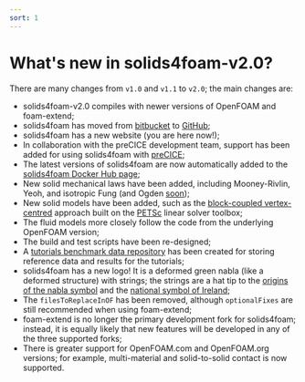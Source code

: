```yaml
---
sort: 1
---
```


# What's new in solids4foam-v2.0?

There are many changes from `v1.0` and `v1.1` to `v2.0`; the main changes are:

* solids4foam-v2.0 compiles with newer versions of OpenFOAM and foam-extend;
* solids4foam has moved from [bitbucket](https://bitbucket.org/philip_cardiff/solids4foam-release/src/master/) to [GitHub](https://github.com/solids4foam/solids4foam);
* solids4foam has a new website (you are here now!);
* In collaboration with the preCICE development team, support has been added for using solids4foam with [preCICE](https://precice.org);
* The latest versions of solids4foam are now automatically added to the [solids4foam Docker Hub page](https://hub.docker.com/u/solids4foam);
* New solid mechanical laws have been added, including Mooney-Rivlin, Yeoh, and isotropic Fung (and Ogden [soon](https://github.com/solids4foam/solids4foam/issues/22));
* New solid models have been added, such as the [block-coupled vertex-centred](https://github.com/solids4foam/solids4foam/tree/nextRelease/src/solids4FoamModels/solidModels/vertexCentredLinGeomSolid) approach built on the [PETSc](https://petsc.org/release/) linear solver toolbox;
* The fluid models more closely follow the code from the underlying OpenFOAM version;
* The build and test scripts have been re-designed;
* A [tutorials benchmark data repository](https://github.com/solids4foam/solids4foam-tutorials-benchmark-data) has been created for storing reference data and results for the tutorials;
* solids4foam has a new logo! It is a deformed green nabla (like a deformed structure) with strings; the strings are a hat tip to the [origins of the nabla symbol](https://en.wikipedia.org/wiki/Nabla_symbol) and the [national symbol of Ireland](https://www.askaboutireland.ie/reading-room/life-society/life-society-in-ireland/overview-life-and-society/irelands-emblem/);
* The `filesToReplaceInOF` has been removed, although `optionalFixes` are still recommended when using foam-extend;
* foam-extend is no longer the primary development fork for solids4foam; instead, it is equally likely that new features will be developed in any of the three supported forks;
* There is greater support for OpenFOAM.com and OpenFOAM.org versions; for example, multi-material and solid-to-solid contact is now supported.

